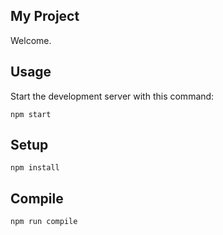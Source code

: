 My Project
---
 
Welcome.
 
 
 Usage
---
 
Start the development server with this command:
 
```
npm start
```
 
 

Setup
---
 
```
npm install
```
 
 
 
Compile
---
 
```
npm run compile
```

